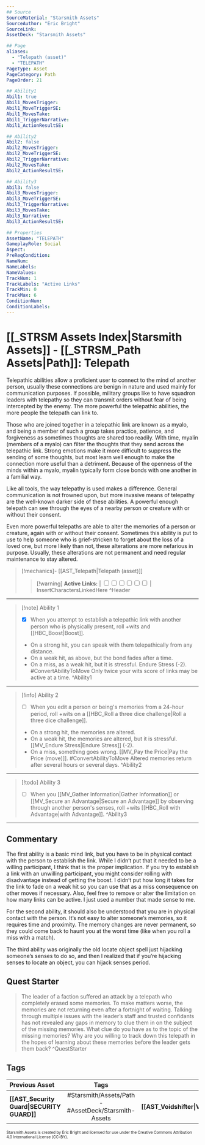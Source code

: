 ```yaml
---
## Source
SourceMaterial: "Starsmith Assets"
SourceAuthor: "Eric Bright"
SourceLink: 
AssetDeck: "Starsmith Assets"

## Page
aliases: 
  - "Telepath (asset)"
  - "TELEPATH"
PageType: Asset
PageCategory: Path
PageOrder: 21

## Ability1
Abil1: true 
Abil1_MovesTrigger: 
Abil1_MoveTriggerSE: 
Abil1_MovesTake: 
Abil1_TriggerNarrative: 
Abil1_ActionResultSE: 

## Ability2
Abil2: false 
Abil2_MovesTrigger: 
Abil2_MoveTriggerSE: 
Abil2_TriggerNarrative: 
Abil2_MovesTake: 
Abil2_ActionResultSE: 

## Ability3
Abil3: false 
Abil3_MovesTrigger: 
Abil3_MoveTriggerSE: 
Abil3_TriggerNarrative: 
Abil3_MovesTake: 
Abil3_Narrative: 
Abil3_ActionResultSE: 

## Properties
AssetName: "TELEPATH"
GameplayRole: Social
Aspect: 
PreReqCondition: 
NameNum: 
NameLabels: 
NameValues: 
TrackNum: 1
TrackLabels: "Active Links"
TrackMin: 0
TrackMax: 6
ConditionNum: 
ConditionLabels:
---
```

# [[_STRSM Assets Index|Starsmith Assets]] - [[_STRSM_Path Assets|Path]]: Telepath
Telepathic abilities allow a proficient user to connect to the mind of another person, usually these connections are benign in nature and used mainly for communication purposes. If possible, military groups like to have squadron leaders with telepathy so they can transmit orders without fear of being intercepted by the enemy. The more powerful the telepathic abilities, the more people the telepath can link to.

Those who are joined together in a telepathic link are known as a myalo, and being a member of such a group takes practice, patience, and forgiveness as sometimes thoughts are shared too readily. With time, myalin (members of a myalo) can filter the thoughts that they send across the telepathic link. Strong emotions make it more difficult to suppress the sending of some thoughts, but most learn well enough to make the connection more useful than a detriment. Because of the openness of the minds within a myalo, myalin typically form close bonds with one another in a familial way.

Like all tools, the way telepathy is used makes a difference. General communication is not frowned upon, but more invasive means of telepathy are the well-known darker side of these abilities. A powerful enough telepath can see through the eyes of a nearby person or creature with or without their consent.

Even more powerful telepaths are able to alter the memories of a person or creature, again with or without their consent. Sometimes this ability is put to use to help someone who is grief-stricken to forget about the loss of a loved one, but more likely than not, these alterations are more nefarious in purpose. Usually, these alterations are not permanent and need regular maintenance to stay altered.

> [!mechanics]- [[AST_Telepath|Telepath (asset)]]
> > [!warning] **Active Links:** | <input type="checkbox" /><input type="checkbox" /><input type="checkbox" /><input type="checkbox" /><input type="checkbox" /><input type="checkbox" /> |
> > InsertCharactersLinkedHere ^Header
___

> [!note] Ability 1
> - [x] When you attempt to establish a telepathic link with another person who is physically present, roll +wits and [[HBC_Boost|Boost]].
> - On a strong hit, you can speak with them telepathically from any distance.
> - On a weak hit, as above, but the bond fades after a time.
> - On a miss, as a weak hit, but it is stressful. Endure Stress (-2). #ConvertAbilityToMove
> Only twice your wits score of links may be active at a time. ^Ability1
___
> [!info] Ability 2
> - [ ] When you edit a person or being's memories from a 24-hour period, roll +wits on a [[HBC_Roll a three dice challenge|Roll a three dice challenge]].
> - On a strong hit, the memories are altered.
> - On a weak hit, the memories are altered, but it is stressful. [[MV_Endure Stress|Endure Stress]] (-2).
> - On a miss, something goes wrong. [[MV_Pay the Price|Pay the Price (move)]]. #ConvertAbilityToMove
> Altered memories return after several hours or several days. ^Ability2
___
> [!todo] Ability 3
> - [ ] When you [[MV_Gather Information|Gather Information]] or [[MV_Secure an Advantage|Secure an Advantage]] by observing through another person's senses, roll +wits [[HBC_Roll with Advantage|with Advantage]]. ^Ability3
___

## Commentary
The first ability is a basic mind link, but you have to be in physical contact with the person to establish the link. While I didn’t put that it needed to be a willing participant, I think that is the proper implication. If you try to establish a link with an unwilling participant, you might consider rolling with disadvantage instead of getting the boost. I didn’t put how long it takes for the link to fade on a weak hit so you can use that as a miss consequence on other moves if necessary. Also, feel free to remove or alter the limitation on how many links can be active. I just used a number that made sense to me.

For the second ability, it should also be understood that you are in physical contact with the person. It’s not easy to alter someone’s memories, so it requires time and proximity. The memory changes are never permanent, so they could come back to haunt you at the worst time (like when you roll a miss with a match).

The third ability was originally the old locate object spell just hĳacking someone’s senses to do so, and then I realized that if you’re hĳacking senses to locate an object, you can hĳack senses period.

## Quest Starter
> The leader of a faction suffered an attack by a telepath who completely erased some memories. To make matters worse, the memories are not returning even after a fortnight of waiting. Talking through multiple issues with the leader’s staff and trusted confidants has not revealed any gaps in memory to clue them in on the subject of the missing memories. What clue do you have as to the topic of the missing memories? Why are you willing to track down this telepath in the hopes of learning about these memories before the leader gets them back? ^QuestStarter

## Tags

| Previous Asset| Tags | Next Asset |
| :--- | :---: | ---: |
| **[[AST_Security Guard\|SECURITY GUARD]]** | #Starsmith/Assets/Path - #AssetDeck/Starsmith-Assets | **[[AST_Voidshifter\|VOIDSHIFTER]]** |

<font size=-2>Starsmith Assets is created by Eric Bright and licensed for use under the Creative Commons Attribution 4.0 International License (CC-BY).</font>